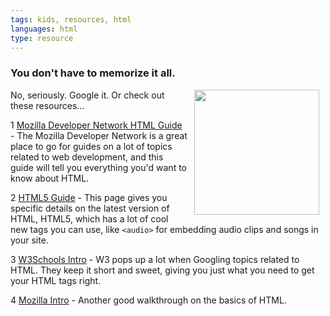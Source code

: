 ```yaml
---
tags: kids, resources, html
languages: html
type: resource
---
```


### You don't have to memorize it all.
<img src="https://after-school-assets.s3.amazonaws.com/google_it.png" width="200px" align="right" hspace="10"> No, seriously. Google it. Or check out these resources...

1 [Mozilla Developer Network HTML Guide](https://developer.mozilla.org/en-US/docs/Web/Guide/HTML) - The Mozilla Developer Network is a great place to go for guides on a lot of topics related to web development, and this guide will tell you everything you'd want to know about HTML.

2 [HTML5 Guide](https://developer.mozilla.org/en-US/docs/Web/Guide/HTML/HTML5) - This page gives you specific details on the latest version of HTML, HTML5, which has a lot of cool new tags you can use, like `<audio>` for embedding audio clips and songs in your site.

3 [W3Schools Intro](http://www.w3schools.com/html/html_intro.asp) - W3 pops up a lot when Googling topics related to HTML. They keep it short and sweet, giving you just what you need to get your HTML tags right.

4 [Mozilla Intro](http://docs.webplatform.org/wiki/guides/the_basics_of_html) - Another good walkthrough on the basics of HTML.
